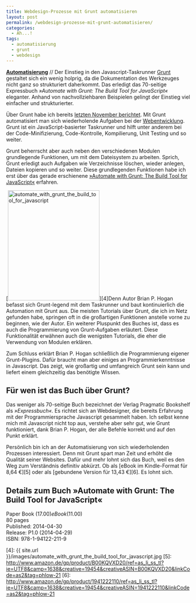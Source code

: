 ```yaml
---
title: Webdesign-Prozesse mit Grunt automatisieren
layout: post
permalink: /webdesign-prozesse-mit-grunt-automatisieren/
categories:
  - Ah...!
tags:
  - automatisierung
  - grunt
  - webdesign
---
```

<span class="teaser"><strong><a href="http://www.amazon.de/gp/product/B00KQVXD20/ref=as_li_ss_tl?ie=UTF8&camp=1638&creative=19454&creativeASIN=B00KQVXD20&linkCode=as2&tag=phlow-21">Automatisierung</a></strong> // Der Einstieg in den Javascript-Taskrunner <a href="http://mo.phlow.de/grunt/">Grunt</a> gestaltet sich ein wenig holprig, da die Dokumentation des Werkzeuges nicht ganz so strukturiert daherkommt. Das erledigt das 70-seitige Expressbuch <em>»Automate with Grunt: The Build Tool for JavaScript«</em> eleganter. Anhand von nachvollziehbaren Beispielen gelingt der Einstieg viel einfacher und strukturierter.</span><!--more-->

Über Grunt habe ich bereits [letzten November berichtet][1]. Mit Grunt automatisiert man sich wiederholende Aufgaben bei der [Webentwicklung][2]. Grunt ist ein JavaScript-basierter Taskrunner und hilft unter anderem bei der Code-Minifizierung, Code-Kontrolle, Kompilierung, Unit Testing und so weiter.

Grunt beherrscht aber auch neben den verschiedenen Modulen grundlegende Funktionen, um mit dem Dateisystem zu arbeiten. Sprich, Grunt erledigt auch Aufgaben wie Verzeichnisse löschen, wieder anlegen, Dateien kopieren und so weiter. Diese grundlegenden Funktionen habe ich erst über das gerade erschienene [»Automate with Grunt: The Build Tool for JavaScript«][3] erfahren.

[<img src="{{ site.url }}/images/automate_with_grunt_the_build_tool_for_javascript-250x300.jpg" alt="automate_with_grunt_the_build_tool_for_javascript" width="250" height="300" class="alignright size-medium wp-image-3199" />][4]Denn Autor Brian P. Hogan befasst sich Grunt-legend mit dem Taskrunner und baut kontinuierlich die Automation mit Grunt aus. Die meisten Tutorials über Grunt, die ich im Netz gefunden habe, springen oft in die großartigen Funktionen anstelle vorne zu beginnen, wie der Autor. Ein weiterer Pluspunkt des Buches ist, dass es auch die Programmierung von Grunt-Aufgaben erläutert. Diese Funktionalität erwähnen auch die wenigsten Tutorials, die eher die Verwendung von Modulen erklären.

Zum Schluss erklärt Brian P. Hogan schließlich die Programmierung eigener Grunt-Plugins. Dafür braucht man aber einiges an Programmierkenntnisse in Javascript. Das zeigt, wie großartig und umfangreich Grunt sein kann und liefert einem gleichzeitig das benötigte Wissen.

## Für wen ist das Buch über Grunt?

Das weniger als 70-seitige Buch bezeichnet der Verlag Pragmatic Bookshelf als *»Expressbuch«*. Es richtet sich an Webdesigner, die bereits Erfahrung mit der Programmiersprache Javascript gesammelt haben. Ich selbst kenne mich mit Javascript nicht top aus, verstehe aber sehr gut, wie Grunt funktioniert, dank Brian P. Hogan, der alle Befehle korrekt und auf den Punkt erklärt.

Persönlich bin ich an der Automatisierung von sich wiederholenden Prozessen interessiert. Denn mit Grunt spart man Zeit und erhöht die Qualität seiner Websites. Dafür und mehr lohnt sich das Buch, weil es den Weg zum Verständnis definitiv abkürzt. Ob als [eBook im Kindle-Format für 8,64 €][5] oder als [gebundene Version für 13,43 €][6]. Es lohnt sich.

## Details zum Buch »Automate with Grunt: The Build Tool for JavaScript«

Paper Book ($17.00)  
eBook ($11.00)  
80 pages  
Published: 2014-04-30  
Release: P1.0 (2014-04-29)  
ISBN: 978-1-94122-211-9

 [1]: http://mo.phlow.de/grunt/
 [2]: http://mo.phlow.de/schlagwort/webentwicklung/
 [3]: http://pragprog.com/book/bhgrunt/automate-with-grunt
 [4]: {{ site.url }}/images/automate_with_grunt_the_build_tool_for_javascript.jpg
 [5]: http://www.amazon.de/gp/product/B00KQVXD20/ref=as_li_ss_tl?ie=UTF8&camp=1638&creative=19454&creativeASIN=B00KQVXD20&linkCode=as2&tag=phlow-21
 [6]: http://www.amazon.de/gp/product/1941222110/ref=as_li_ss_tl?ie=UTF8&camp=1638&creative=19454&creativeASIN=1941222110&linkCode=as2&tag=phlow-21
